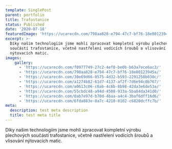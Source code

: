 ```yaml
---
template: SinglePost
parent: portfolio
title: Trafostanice
status: Published
date: '2020-07-18'
featuredImage: 'https://ucarecdn.com/798aa828-e794-47c7-bf76-18e80123945a/'
excerpt: >-
  Díky našim technologiím jsme mohli zpracovat kompletní výrobu plechových
  součástí trafostanice, včetně nastřelení vodících šroubů a vlisování
  nýtovacích matic.
images:
    gallery:
      - 'https://ucarecdn.com/f0977749-27c2-4ef0-be0b-b63a7ece6ac3/'
      - 'https://ucarecdn.com/798aa828-e794-47c7-bf76-18e80123945a/'
      - 'https://ucarecdn.com/30e69d66-0575-4d32-b593-2291258b030c/'
      - 'https://ucarecdn.com/a1274b82-61d7-4137-af2f-7d6e94c0b767/'
      - 'https://ucarecdn.com/a0613c06-c6ab-4c6b-8b98-42da3e6de53a/'
      - 'https://ucarecdn.com/55cbdc48-a94d-4508-933a-5ba84da341d0/'
      - 'https://ucarecdn.com/8ab7e97d-b70d-4baa-a4c4-3baf6dff16d6/'
      - 'https://ucarecdn.com/6fda883e-0a7c-4210-8102-c6820dcffc7b/'
meta:
  description: test meta description
  title: test meta title
---
```

Díky našim technologiím jsme mohli zpracovat kompletní výrobu plechových součástí trafostanice, včetně nastřelení vodících šroubů a vlisování nýtovacích matic.
